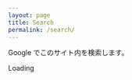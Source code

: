 ```yaml
---
layout: page
title: Search
permalink: /search/
---
```


<div class="container">

Google でこのサイト内を検索します。

<div id='cse' style='width: 100%;'>Loading</div>
<script src='//www.google.com/jsapi' type='text/javascript'></script>
<script type='text/javascript'>
google.load('search', '1', {language: 'ja', style: google.loader.themes.V2_DEFAULT});
google.setOnLoadCallback(function() {
  var customSearchOptions = {};
  var orderByOptions = {};
  orderByOptions['keys'] = [{label: 'Relevance', key: ''} , {label: 'Date', key: 'date'}];
  customSearchOptions['enableOrderBy'] = true;
  customSearchOptions['orderByOptions'] = orderByOptions;
  customSearchOptions['overlayResults'] = true;
  var customSearchControl =   new google.search.CustomSearchControl('001424559055068952863:exybyozeah8', customSearchOptions);
  customSearchControl.setResultSetSize(google.search.Search.FILTERED_CSE_RESULTSET);
  var options = new google.search.DrawOptions();
  options.setAutoComplete(true);
  customSearchControl.draw('cse', options);
}, true);
</script>
<style type='text/css'>

  /* http://getbootstrap.com/getting-started/#third-box-sizing Box-sizing */
  /* Option 2A: Reset an entire region via CSS */
  .reset-box-sizing,
  .reset-box-sizing *,
  .reset-box-sizing *:before,
  .reset-box-sizing *:after {
    -webkit-box-sizing: content-box;
       -moz-box-sizing: content-box;
            box-sizing: content-box;
  }


  .gsc-control-cse {
    font-family: Arial, sans-serif;
    border-color: #FFFFFF;
    background-color: #FFFFFF;
  }
  .gsc-control-cse .gsc-table-result {
    font-family: Arial, sans-serif;
  }
  input.gsc-input, .gsc-input-box, .gsc-input-box-hover, .gsc-input-box-focus {
    border-color: #D9D9D9;
  }
  input.gsc-search-button, input.gsc-search-button:hover, input.gsc-search-button:focus {
    border-color: #666666;
    background-color: #CECECE;
    background-image: none;
    filter: none;

  }
  .gsc-tabHeader.gsc-tabhInactive {
    border-color: #FF9900;
    background-color: #FFFFFF;
  }
  .gsc-tabHeader.gsc-tabhActive {
    border-color: #E9E9E9;
    background-color: #E9E9E9;
    border-bottom-color: #FF9900
  }
  .gsc-tabsArea {
    border-color: #FF9900;
  }
  .gsc-webResult.gsc-result, .gsc-results .gsc-imageResult {
    border-color: #FFFFFF;
    background-color: #FFFFFF;
  }
  .gsc-webResult.gsc-result:hover, .gsc-imageResult:hover {
    border-color: #FFFFFF;
    background-color: #FFFFFF;
  }
  .gs-webResult.gs-result a.gs-title:link, .gs-webResult.gs-result a.gs-title:link b, .gs-imageResult a.gs-title:link, .gs-imageResult a.gs-title:link b  {
    color: #0000CC;
  }
  .gs-webResult.gs-result a.gs-title:visited, .gs-webResult.gs-result a.gs-title:visited b, .gs-imageResult a.gs-title:visited, .gs-imageResult a.gs-title:visited b {
    color: #0000CC;
  }
  .gs-webResult.gs-result a.gs-title:hover, .gs-webResult.gs-result a.gs-title:hover b, .gs-imageResult a.gs-title:hover, .gs-imageResult a.gs-title:hover b {
    color: #0000CC;
  }
  .gs-webResult.gs-result a.gs-title:active, .gs-webResult.gs-result a.gs-title:active b, .gs-imageResult a.gs-title:active, .gs-imageResult a.gs-title:active b {
    color: #0000CC;
  }
  .gsc-cursor-page {
    color: #0000CC;
  }
  a.gsc-trailing-more-results:link {
    color: #0000CC;
  }
  .gs-webResult .gs-snippet, .gs-imageResult .gs-snippet, .gs-fileFormatType {
    color: #000000;
  }
  .gs-webResult div.gs-visibleUrl, .gs-imageResult div.gs-visibleUrl {
    color: #008000;
  }
  .gs-webResult div.gs-visibleUrl-short {
    color: #008000;
  }
  .gs-webResult div.gs-visibleUrl-short  {
    display: none;
  }
  .gs-webResult div.gs-visibleUrl-long {
    display: block;
  }
  .gs-promotion div.gs-visibleUrl-short {
    display: none;
  }
  .gs-promotion div.gs-visibleUrl-long  {
    display: block;
  }
  .gsc-cursor-box {
    border-color: #FFFFFF;
  }
  .gsc-results .gsc-cursor-box .gsc-cursor-page {
    border-color: #E9E9E9;
    background-color: #FFFFFF;
    color: #0000CC;
  }
  .gsc-results .gsc-cursor-box .gsc-cursor-current-page {
    border-color: #FF9900;
    background-color: #FFFFFF;
    color: #0000CC;
  }
  .gsc-webResult.gsc-result.gsc-promotion {
    border-color: #336699;
    background-color: #FFFFFF;
  }
  .gsc-completion-title {
    color: #0000CC;
  }
  .gsc-completion-snippet {
    color: #000000;
  }
  .gs-promotion a.gs-title:link,.gs-promotion a.gs-title:link *,.gs-promotion .gs-snippet a:link  {
    color: #0000CC;
  }
  .gs-promotion a.gs-title:visited,.gs-promotion a.gs-title:visited *,.gs-promotion .gs-snippet a:visited {
    color: #0000CC;
  }
  .gs-promotion a.gs-title:hover,.gs-promotion a.gs-title:hover *,.gs-promotion .gs-snippet a:hover  {
    color: #0000CC;
  }
  .gs-promotion a.gs-title:active,.gs-promotion a.gs-title:active *,.gs-promotion .gs-snippet a:active {
    color: #0000CC;
  }
  .gs-promotion .gs-snippet, .gs-promotion .gs-title .gs-promotion-title-right, .gs-promotion .gs-title .gs-promotion-title-right * {
    color: #000000;
  }
  .gs-promotion .gs-visibleUrl,.gs-promotion .gs-visibleUrl-short  {
    color: #008000;
  }
</style>

</div>


